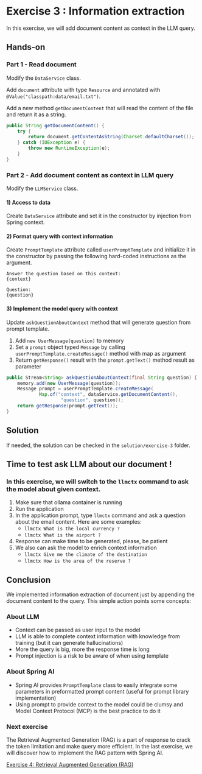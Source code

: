 # Exercise 3 : Information extraction

In this exercise, we will add document content as context in the LLM query.

## Hands-on

### Part 1 - Read document

Modify the `DataService` class.

Add `document` attribute with type `Resource` and annotated with `@Value("classpath:data/email.txt")`.

Add a new method `getDocumentContent` that will read the content of the file and return it as a string.

```java
public String getDocumentContent() {
    try {
        return document.getContentAsString(Charset.defaultCharset());
    } catch (IOException e) {
        throw new RuntimeException(e);
    }
}
```

### Part 2 - Add document content as context in LLM query

Modify the `LLMService` class.

#### 1) Access to data

Create `DataService` attribute and set it in the constructor by injection from Spring context.

#### 2) Format query with context information

Create `PromptTemplate` attribute called `userPromptTemplate` and initialize it in the constructor by passing the following hard-coded instructions as the argument.

```
Answer the question based on this context: 
{context}

Question: 
{question}
```

#### 3) Implement the model query with context

Update `askQuestionAboutContext` method that will generate question from prompt template.

1. Add `new UserMessage(question)` to memory
2. Set a `prompt` object typed `Message` by calling `userPromptTemplate.createMessage()` method with map as argument
3. Return `getResponse()` result with the `prompt.getText()` method result as parameter

```java
public Stream<String> askQuestionAboutContext(final String question) {
    memory.add(new UserMessage(question));
    Message prompt = userPromptTemplate.createMessage(
            Map.of("context", dataService.getDocumentContent(),
                    "question", question));
    return getResponse(prompt.getText());
}
```

## Solution

If needed, the solution can be checked in the `solution/exercise-3` folder.

## Time to test ask LLM about our document !

### In this exercise, we will switch to the `llmctx` command to ask the model about given context.

1. Make sure that ollama container is running
2. Run the application
3. In the application prompt, type `llmctx` command and ask a question about the email content. Here are some examples:
   - `llmctx What is the local currency ?`
   - `llmctx What is the airport ?`
4. Response can make time to be generated, please, be patient
5. We also can ask the model to enrich context information
   - `llmctx Give me the climate of the destination`
   - `llmctx How is the area of the reserve ?`

## Conclusion

We implemented information extraction of document just by appending the document content to the query.
This simple action points some concepts:

### About LLM

- Context can be passed as user input to the model
- LLM is able to complete context information with knowledge from training (but it can generate hallucinations)
- More the query is big, more the response time is long
- Prompt injection is a risk to be aware of when using template

### About Spring AI

- Spring AI provides `PromptTemplate` class to easily integrate some parameters in preformatted prompt content (useful for prompt library implementation)
- Using prompt to provide context to the model could be clumsy and Model Context Protocol (MCP) is the best practice to do it

### Next exercise

The Retrieval Augmented Generation (RAG) is a part of response to crack the token limitation and make query more efficient.
In the last exercise, we will discover how to implement the RAG pattern with Spring AI.

[Exercise 4: Retrieval Augmented Generation (RAG)](exercise-4.md)